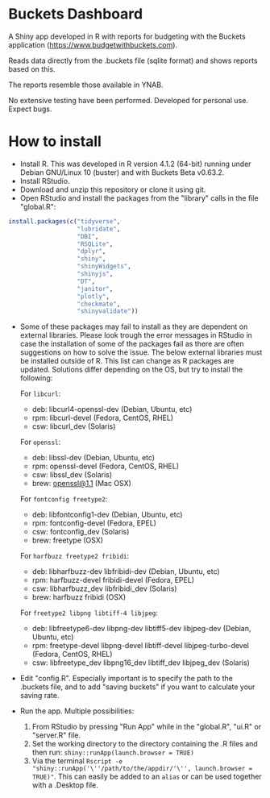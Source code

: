 # Buckets Dashboard
A Shiny app developed in R with reports for budgeting with the Buckets application (https://www.budgetwithbuckets.com).

Reads data directly from the .buckets file (sqlite format) and shows reports based on this.

The reports resemble those available in YNAB.

No extensive testing have been performed. Developed for personal use. Expect bugs.

# How to install
- Install R. This was developed in R version 4.1.2 (64-bit) running under Debian GNU/Linux 10 (buster) and with Buckets Beta v0.63.2.
- Install RStudio.
- Download and unzip this repository or clone it using git.
- Open RStudio and install the packages from the "library" calls in the file "global.R":
```r
install.packages(c("tidyverse",
                   "lubridate",
                   "DBI",
                   "RSQLite",
                   "dplyr",
                   "shiny",
                   "shinyWidgets",
                   "shinyjs",
                   "DT",
                   "janitor",
                   "plotly",
                   "checkmate",
                   "shinyvalidate"))
```
- Some of these packages may fail to install as they are dependent on external libraries. Please look trough the error messages in RStudio in case the installation of some of the packages fail as there are often suggestions on how to solve the issue. The below external libraries must be installed outside of R. This list can change as R packages are updated. Solutions differ depending on the OS, but try to install the following:

  For `libcurl`:

  - deb: libcurl4-openssl-dev (Debian, Ubuntu, etc)
  - rpm: libcurl-devel (Fedora, CentOS, RHEL)
  - csw: libcurl_dev (Solaris)

  For `openssl`:

  - deb: libssl-dev (Debian, Ubuntu, etc)
  - rpm: openssl-devel (Fedora, CentOS, RHEL)
  - csw: libssl_dev (Solaris)
  - brew: openssl@1.1 (Mac OSX)

  For `fontconfig freetype2`:
  
  - deb: libfontconfig1-dev (Debian, Ubuntu, etc)
  - rpm: fontconfig-devel (Fedora, EPEL)
  - csw: fontconfig_dev (Solaris)
  - brew: freetype (OSX)
  
  For `harfbuzz freetype2 fribidi`:
  
  - deb: libharfbuzz-dev libfribidi-dev (Debian, Ubuntu, etc)
  - rpm: harfbuzz-devel fribidi-devel (Fedora, EPEL)
  - csw: libharfbuzz_dev libfribidi_dev (Solaris)
  - brew: harfbuzz fribidi (OSX)
  
  For `freetype2 libpng libtiff-4 libjpeg`:
  
  - deb: libfreetype6-dev libpng-dev libtiff5-dev libjpeg-dev (Debian, Ubuntu, etc)
  - rpm: freetype-devel libpng-devel libtiff-devel libjpeg-turbo-devel (Fedora, CentOS, RHEL)
  - csw: libfreetype_dev libpng16_dev libtiff_dev libjpeg_dev (Solaris)

- Edit "config.R". Especially important is to specify the path to the .buckets file, and to add "saving buckets" if you want to calculate your saving rate.
- Run the app. Multiple possibilities:
  1. From RStudio by pressing "Run App" while in the "global.R", "ui.R" or "server.R" file.
  2. Set the working directory to the directory containing the .R files and then run: `shiny::runApp(launch.browser = TRUE)`
  3. Via the terminal `Rscript -e "shiny::runApp('\''/path/to/the/appdir/'\'', launch.browser = TRUE)"`. This can easily be added to an `alias` or can be used together with a .Desktop file.
